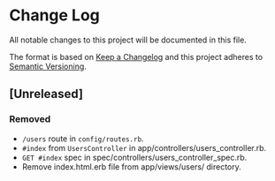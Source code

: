 # Change Log
All notable changes to this project will be documented in this file.

The format is based on [Keep a Changelog](http://keepachangelog.com/)
and this project adheres to [Semantic Versioning](http://semver.org/).

## [Unreleased]

### Removed
- `/users` route in `config/routes.rb`.
- `#index` from `UsersController` in app/controllers/users_controller.rb.
- `GET #index` spec in spec/controllers/users_controller_spec.rb.
- Remove index.html.erb file from app/views/users/ directory. 
